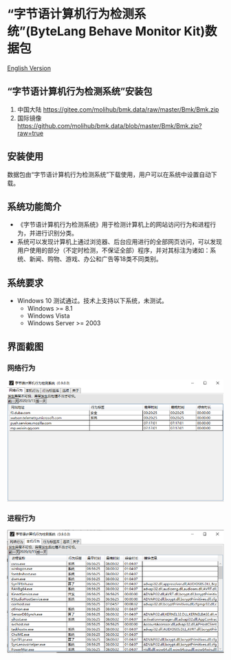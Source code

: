# “字节语计算机行为检测系统”(ByteLang Behave Monitor Kit)数据包

[English Version](./README.en.md)

## “字节语计算机行为检测系统”安装包

1. 中国大陆 <https://gitee.com/molihub/bmk.data/raw/master/Bmk/Bmk.zip>
2. 国际镜像 <https://github.com/molihub/bmk.data/blob/master/Bmk/Bmk.zip?raw=true>

## 安装使用

数据包由“字节语计算机行为检测系统”下载使用，用户可以在系统中设置自动下载。

## 系统功能简介

* 《字节语计算机行为检测系统》用于检测计算机上的网站访问行为和进程行为，并进行识别分类。
* 系统可以发现计算机上通过浏览器、后台应用进行的全部网页访问，可以发现用户使用的部分（不定时检测，不保证全部）程序，并对其标注为诸如：系统、新闻、购物、游戏、办公和广告等18类不同类别。

## 系统要求

* Windows 10 测试通过。技术上支持以下系统，未测试。
  * Windows >= 8.1
  * Windows Vista
  * Windows Server >= 2003

## 界面截图

### 网络行为

![网络行为](./Bmk/net.png)

### 进程行为

![进程行为](./Bmk/proc.png)
